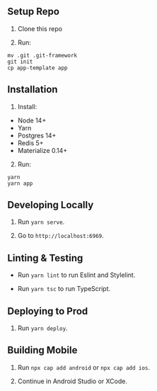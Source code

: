 ## Setup Repo ##

1. Clone this repo

2. Run:

```
mv .git .git-framework
git init
cp app-template app
```

## Installation ##

1. Install:
- Node 14+
- Yarn
- Postgres 14+
- Redis 5+
- Materialize 0.14+

2. Run:

```
yarn
yarn app
```

## Developing Locally ##

1. Run `yarn serve`.

2. Go to `http://localhost:6969`.

## Linting & Testing ##

- Run `yarn lint` to run Eslint and Stylelint.

- Run `yarn tsc` to run TypeScript.

## Deploying to Prod ##

1. Run `yarn deploy`.

## Building Mobile ##

1. Run `npx cap add android` or `npx cap add ios`.

2. Continue in Android Studio or XCode.
